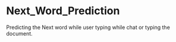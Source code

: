 # Next_Word_Prediction
Predicting the Next word while user typing while chat or typing the document.
